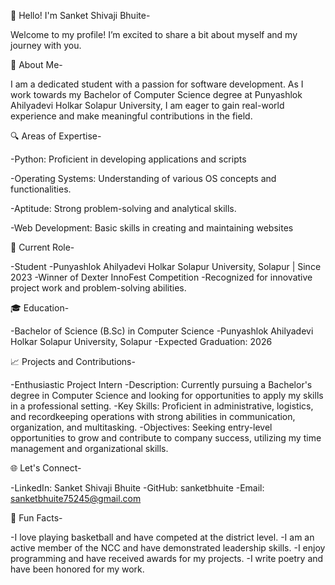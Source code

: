 👋 Hello! I'm Sanket Shivaji Bhuite-

Welcome to my profile! I’m excited to share a bit about myself and my journey with you.

🌟 About Me-

I am a dedicated student with a passion for software development. As I work towards my Bachelor of Computer Science degree at Punyashlok Ahilyadevi Holkar Solapur University, I am eager to gain real-world experience and make meaningful contributions in the field.

🔍 Areas of Expertise-

-Python: Proficient in developing applications and scripts

-Operating Systems: Understanding of various OS concepts and functionalities.

-Aptitude: Strong problem-solving and analytical skills.

-Web Development: Basic skills in creating and maintaining websites

💼 Current Role-

-Student
-Punyashlok Ahilyadevi Holkar Solapur University, Solapur | Since 2023
-Winner of Dexter InnoFest Competition
-Recognized for innovative project work and problem-solving abilities.

🎓 Education-

-Bachelor of Science (B.Sc) in Computer Science
-Punyashlok Ahilyadevi Holkar Solapur University, Solapur
-Expected Graduation: 2026

📈 Projects and Contributions-

-Enthusiastic Project Intern
-Description: Currently pursuing a Bachelor's degree in Computer Science and looking for opportunities to apply my skills in a professional setting.
-Key Skills: Proficient in administrative, logistics, and recordkeeping operations with strong abilities in communication, organization, and multitasking.
-Objectives: Seeking entry-level opportunities to grow and contribute to company success, utilizing my time management and organizational skills.

🌐 Let's Connect-

-LinkedIn: Sanket Shivaji Bhuite
-GitHub: sanketbhuite
-Email: sanketbhuite75245@gmail.com

🌱 Fun Facts-

-I love playing basketball and have competed at the district level.
-I am an active member of the NCC and have demonstrated leadership skills.
-I enjoy programming and have received awards for my projects.
-I write poetry and have been honored for my work.
